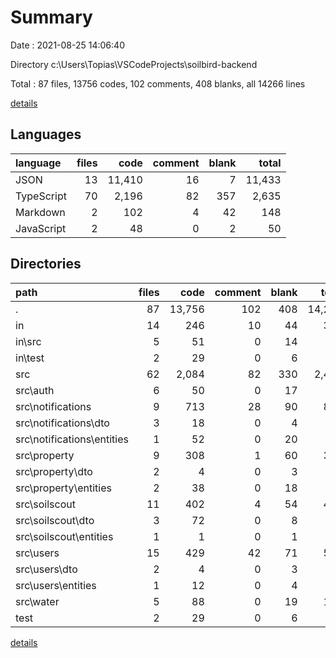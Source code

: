 # Summary

Date : 2021-08-25 14:06:40

Directory c:\Users\Topias\VSCodeProjects\soilbird-backend

Total : 87 files,  13756 codes, 102 comments, 408 blanks, all 14266 lines

[details](details.md)

## Languages
| language | files | code | comment | blank | total |
| :--- | ---: | ---: | ---: | ---: | ---: |
| JSON | 13 | 11,410 | 16 | 7 | 11,433 |
| TypeScript | 70 | 2,196 | 82 | 357 | 2,635 |
| Markdown | 2 | 102 | 4 | 42 | 148 |
| JavaScript | 2 | 48 | 0 | 2 | 50 |

## Directories
| path | files | code | comment | blank | total |
| :--- | ---: | ---: | ---: | ---: | ---: |
| . | 87 | 13,756 | 102 | 408 | 14,266 |
| in | 14 | 246 | 10 | 44 | 300 |
| in\src | 5 | 51 | 0 | 14 | 65 |
| in\test | 2 | 29 | 0 | 6 | 35 |
| src | 62 | 2,084 | 82 | 330 | 2,496 |
| src\auth | 6 | 50 | 0 | 17 | 67 |
| src\notifications | 9 | 713 | 28 | 90 | 831 |
| src\notifications\dto | 3 | 18 | 0 | 4 | 22 |
| src\notifications\entities | 1 | 52 | 0 | 20 | 72 |
| src\property | 9 | 308 | 1 | 60 | 369 |
| src\property\dto | 2 | 4 | 0 | 3 | 7 |
| src\property\entities | 2 | 38 | 0 | 18 | 56 |
| src\soilscout | 11 | 402 | 4 | 54 | 460 |
| src\soilscout\dto | 3 | 72 | 0 | 8 | 80 |
| src\soilscout\entities | 1 | 1 | 0 | 1 | 2 |
| src\users | 15 | 429 | 42 | 71 | 542 |
| src\users\dto | 2 | 4 | 0 | 3 | 7 |
| src\users\entities | 1 | 12 | 0 | 4 | 16 |
| src\water | 5 | 88 | 0 | 19 | 107 |
| test | 2 | 29 | 0 | 6 | 35 |

[details](details.md)